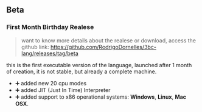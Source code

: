 Beta
----

### First Month Birthday Realese ###

> want to know more details about the realese or download, access the github link: <https://github.com/RodrigoDornelles/3bc-lang/releases/tag/beta>

this is the first executable version of the language, launched after 1 month of creation, it is not stable, but already a complete machine.

 * :heavy_plus_sign: added new 20 cpu modes
 * :heavy_plus_sign: added JIT (Just In Time) Interpreter
 * :heavy_plus_sign: added support to x86 operational systems: **Windows**, **Linux**, **Mac OSX**.